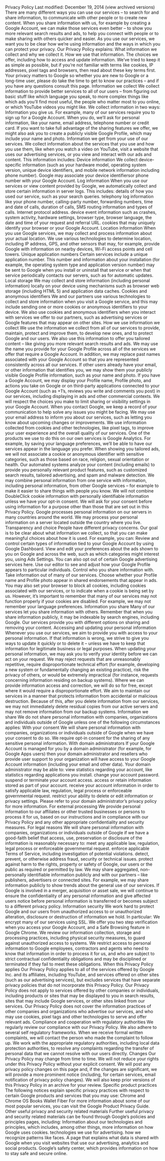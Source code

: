 Privacy Policy
Last modified: December 19, 2014 (view archived versions)
There are many different ways you can use our services – to search for and share information, to communicate with other people or
to create new content. When you share information with us, for example by creating a Google Account, we can make those services
even better – to show you more relevant search results and ads, to help you connect with people or to make sharing with
others quicker and easier. As you use our services, we want you to be clear how we’re using information and the ways in which
you can protect your privacy.
Our Privacy Policy explains:
What information we collect and why we collect it.
How we use that information.
The choices we offer, including how to access and update information.
We’ve tried to keep it as simple as possible, but if you’re not familiar with terms like cookies, IP addresses, pixel tags and browsers,
then read about these key terms first. Your privacy matters to Google so whether you are new to Google or a long-time user, please
do take the time to get to know our practices – and if you have any questions consult this page.
Information we collect
We collect information to provide better services to all of our users – from figuring out basic stuff like which language you speak, to
more complex things like which ads you’ll find most useful, the people who matter most to you online, or which YouTube
videos you might like.
We collect information in two ways:
Information you give us. For example, many of our services require you to sign up for a Google Account. When you do,
we’ll ask for personal information, like your name, email address, telephone number or credit card. If you want to take full
advantage of the sharing features we offer, we might also ask you to create a publicly visible Google Profile, which may
include your name and photo.
Information we get from your use of our services. We collect information about the services that you use and how you
use them, like when you watch a video on YouTube, visit a website that uses our advertising services, or you view and
interact with our ads and content. This information includes:
Device information
We collect device-specific information (such as your hardware model, operating system version, unique device
identifiers, and mobile network information including phone number). Google may associate your device
identifiersor phone number with your Google Account.
Log information
When you use our services or view content provided by Google, we automatically collect and store certain
information in server logs. This includes:
details of how you used our service, such as your search queries.
telephony log information like your phone number, calling-party number, forwarding numbers, time and date
of calls, duration of calls, SMS routing information and types of calls.
Internet protocol address.
device event information such as crashes, system activity, hardware settings, browser type, browser
language, the date and time of your request and referral URL.
cookies that may uniquely identify your browser or your Google Account.
Location information
When you use Google services, we may collect and process information about your actual location. We use
various technologies to determine location, including IP address, GPS, and other sensors that may, for example,
provide Google with information on nearby devices, Wi-Fi access points and cell towers.
Unique application numbers
Certain services include a unique application number. This number and information about your installation (for
example, the operating system type and application version number) may be sent to Google when you install or
uninstall that service or when that service periodically contacts our servers, such as for automatic updates.
Local storage
We may collect and store information (including personal information) locally on your device using mechanisms such
as browser web storage (including HTML 5) and application data caches.
Cookies and anonymous identifiers
We and our partners use various technologies to collect and store information when you visit a Google service, and
this may include sending one or more cookies or anonymous identifiers to your device. We also use cookies and
anonymous identifiers when you interact with services we offer to our partners, such as advertising services or
Google features that may appear on other sites.
How we use information we collect
We use the information we collect from all of our services to provide, maintain, protect and improve them, to develop new ones,
and to protect Google and our users. We also use this information to offer you tailored content – like giving you more relevant
search results and ads.
We may use the name you provide for your Google Profile across all of the services we offer that require a Google Account. In
addition, we may replace past names associated with your Google Account so that you are represented consistently across all our
services. If other users already have your email, or other information that identifies you, we may show them your publicly visible
Google Profile information, such as your name and photo.
If you have a Google Account, we may display your Profile name, Profile photo, and actions you take on Google or on third-party
applications connected to your Google Account (such as +1’s, reviews you write and comments you post) in our services, including
displaying in ads and other commercial contexts. We will respect the choices you make to limit sharing or visibility settings in
your Google Account.
When you contact Google, we keep a record of your communication to help solve any issues you might be facing. We may use your
email address to inform you about our services, such as letting you know about upcoming changes or improvements.
We use information collected from cookies and other technologies, like pixel tags, to improve your user experience and the overall
quality of our services. One of the products we use to do this on our own services is Google Analytics. For example, by saving your
language preferences, we’ll be able to have our services appear in the language you prefer. When showing you tailored ads, we will
not associate a cookie or anonymous identifier with sensitive categories, such as those based on race, religion, sexual orientation or
health.
Our automated systems analyze your content (including emails) to provide you personally relevant product features, such as
customized search results, tailored advertising, and spam and malware detection.
We may combine personal information from one service with information, including personal information, from other
Google services – for example to make it easier to share things with people you know. We will not combine DoubleClick
cookie information with personally identifiable information unless we have your opt-in consent.
We will ask for your consent before using information for a purpose other than those that are set out in this Privacy Policy.
Google processes personal information on our servers in many countries around the world. We may process your personal
information on a server located outside the country where you live.
Transparency and choice
People have different privacy concerns. Our goal is to be clear about what information we collect, so that you can make meaningful
choices about how it is used. For example, you can:
Review and control certain types of information tied to your Google Account by using Google Dashboard.
View and edit your preferences about the ads shown to you on Google and across the web, such as which categories might
interest you, using Ads Settings. You can also opt out of certain Google advertising services here.
Use our editor to see and adjust how your Google Profile appears to particular individuals.
Control who you share information with.
Take information out of many of our services.
Choose whether your Profile name and Profile photo appear in shared endorsements that appear in ads.
You may also set your browser to block all cookies, including cookies associated with our services, or to indicate when a cookie is
being set by us. However, it’s important to remember that many of our services may not function properly if your cookies are
disabled. For example, we may not remember your language preferences.
Information you share
Many of our services let you share information with others. Remember that when you share information publicly, it may be indexable
by search engines, including Google. Our services provide you with different options on sharing and removing your content.
Accessing and updating your personal information
Whenever you use our services, we aim to provide you with access to your personal information. If that information is wrong, we
strive to give you ways to update it quickly or to delete it – unless we have to keep that information for legitimate business or legal
purposes. When updating your personal information, we may ask you to verify your identity before we can act on your request.
We may reject requests that are unreasonably repetitive, require disproportionate technical effort (for example, developing a new
system or fundamentally changing an existing practice), risk the privacy of others, or would be extremely impractical (for instance,
requests concerning information residing on backup systems).
Where we can provide information access and correction, we will do so for free, except where it would require a disproportionate
effort. We aim to maintain our services in a manner that protects information from accidental or malicious destruction. Because of
this, after you delete information from our services, we may not immediately delete residual copies from our active servers and may
not remove information from our backup systems.
Information we share
We do not share personal information with companies, organizations and individuals outside of Google unless one of the following
circumstances applies:
With your consent
We will share personal information with companies, organizations or individuals outside of Google when we have your
consent to do so. We require opt-in consent for the sharing of any sensitive personal information.
With domain administrators
If your Google Account is managed for you by a domain administrator (for example, for Google Apps users) then your
domain administrator and resellers who provide user support to your organization will have access to your Google Account
information (including your email and other data). Your domain administrator may be able to:
view statistics regarding your account, like statistics regarding applications you install.
change your account password.
suspend or terminate your account access.
access or retain information stored as part of your account.
receive your account information in order to satisfy applicable law, regulation, legal process or enforceable
governmental request.
restrict your ability to delete or edit information or privacy settings.
Please refer to your domain administrator’s privacy policy for more information.
For external processing
We provide personal information to our affiliates or other trusted businesses or persons to process it for us, based on our
instructions and in compliance with our Privacy Policy and any other appropriate confidentiality and security measures.
For legal reasons
We will share personal information with companies, organizations or individuals outside of Google if we have a good-faith
belief that access, use, preservation or disclosure of the information is reasonably necessary to:
meet any applicable law, regulation, legal process or enforceable governmental request.
enforce applicable Terms of Service, including investigation of potential violations.
detect, prevent, or otherwise address fraud, security or technical issues.
protect against harm to the rights, property or safety of Google, our users or the public as required or permitted by
law.
We may share aggregated, non-personally identifiable information publicly and with our partners – like publishers, advertisers or
connected sites. For example, we may share information publicly to show trends about the general use of our services.
If Google is involved in a merger, acquisition or asset sale, we will continue to ensure the confidentiality of any personal information
and give affected users notice before personal information is transferred or becomes subject to a different privacy policy.
Information security
We work hard to protect Google and our users from unauthorized access to or unauthorized alteration, disclosure or destruction of
information we hold. In particular:
We encrypt many of our services using SSL.
We offer you two step verification when you access your Google Account, and a Safe Browsing feature in Google Chrome.
We review our information collection, storage and processing practices, including physical security measures, to guard
against unauthorized access to systems.
We restrict access to personal information to Google employees, contractors and agents who need to know that information
in order to process it for us, and who are subject to strict contractual confidentiality obligations and may be disciplined or
terminated if they fail to meet these obligations.
When this Privacy Policy applies
Our Privacy Policy applies to all of the services offered by Google Inc. and its affiliates, including YouTube, and services offered on
other sites (such as our advertising services), but excludes services that have separate privacy policies that do not incorporate this
Privacy Policy.
Our Privacy Policy does not apply to services offered by other companies or individuals, including products or sites that may be
displayed to you in search results, sites that may include Google services, or other sites linked from our services. Our Privacy Policy
does not cover the information practices of other companies and organizations who advertise our services, and who may use
cookies, pixel tags and other technologies to serve and offer relevant ads.
Compliance and cooperation with regulatory authorities
We regularly review our compliance with our Privacy Policy. We also adhere to several self regulatory frameworks. When we receive
formal written complaints, we will contact the person who made the complaint to follow up. We work with the appropriate regulatory
authorities, including local data protection authorities, to resolve any complaints regarding the transfer of personal data that we
cannot resolve with our users directly.
Changes
Our Privacy Policy may change from time to time. We will not reduce your rights under this Privacy Policy without your explicit
consent. We will post any privacy policy changes on this page and, if the changes are significant, we will provide a more prominent
notice (including, for certain services, email notification of privacy policy changes). We will also keep prior versions of this Privacy
Policy in an archive for your review.
Specific product practices
The following notices explain specific privacy practices with respect to certain Google products and services that you may use:
Chrome and Chrome OS
Books
Wallet
Fiber
For more information about some of our most popular services, you can visit the Google Product Privacy Guide.
Other useful privacy and security related materials
Further useful privacy and security related materials can be found through Google’s policies and principles pages, including:
Information about our technologies and principles, which includes, among other things, more information on
how Google uses cookies.
technologies we use for advertising.
how we recognize patterns like faces.
A page that explains what data is shared with Google when you visit websites that use our advertising, analytics and social
products.
Google’s safety center, which provides information on how to stay safe and secure online.